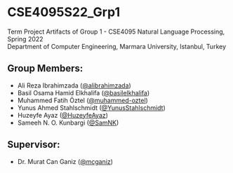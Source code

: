 # CSE4095S22_Grp1
Term Project Artifacts of Group 1 - CSE4095 Natural Language Processing, Spring 2022  
Department of Computer Engineering, Marmara University, Istanbul, Turkey

## Group Members:
* Ali Reza Ibrahimzada ([@alibrahimzada](https://github.com/alibrahimzada))
* Basil Osama Hamid Elkhalifa ([@basilelkhalifa](https://github.com/basilelkhalifa))
* Muhammed Fatih Öztel ([@muhammed-oztel](https://github.com/muhammed-oztel))
* Yunus Ahmed Stahlschmidt ([@YunusStahlschmidt](https://github.com/YunusStahlschmidt))
* Huzeyfe Ayaz ([@HuzeyfeAyaz](https://github.com/HuzeyfeAyaz))
* Sameeh N. O. Kunbargi ([@SamNK](https://github.com/SamNK))

## Supervisor:
* Dr. Murat Can Ganiz ([@mcganiz](https://github.com/mcganiz))
